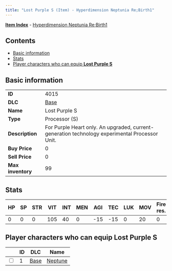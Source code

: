 ```yaml
---
title: "Lost Purple S (Item) - Hyperdimension Neptunia Re;Birth1"
---
```


[**Item Index**](/neptunia/rb1/item/index.html) - [Hyperdimension Neptunia Re;Birth1](/neptunia/rb1)

## Contents

- [Basic information](#basic-information)
- [Stats](#stats)
- [Player characters who can equip **Lost Purple S**](#player-characters-who-can-equip-lost-purple-s)

## Basic information

|   |   |
| -- | -- |
| **ID** | 4015 |
| **DLC** | [Base](/neptunia/rb1/dlc/1-base.html) |
| **Name** | Lost Purple S |
| **Type** | Processor (S) |
| **Description** | For Purple Heart only. An upgraded, current-generation technology experimental Processor Unit. |
| **Buy Price** | 0 |
| **Sell Price** | 0 |
| **Max inventory** | 99 |


## Stats

| HP | SP | STR | VIT | INT | MEN | AGI | TEC | LUK | MOV | Fire res. | Ice res. | Wind res. | Lightning res. |
| -- | -- | --- | --- | --- | --- | --- | --- | --- | --- | --------- | -------- | --------- | -------------- |
| 0 | 0 | 0 | 105 | 40 | 0 | -15 | -15 | 0 | 20 | 0 | 0 | 0 | 0 |


## Player characters who can equip **Lost Purple S**

|    | ID | DLC | Name |
| -- | -- | --- | ---- |
| <input type="checkbox" id="rb1-player-1-1" class="trackbox" /> | 1 | [Base](/neptunia/rb1/dlc/1-base.html) | [Neptune](/neptunia/rb1/player/1-1-neptune.html) |
